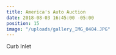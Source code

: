 ```yaml
---
title: America's Auto Auction
date: 2018-08-03 16:45:00 -05:00
position: 15
image: "/uploads/gallery_IMG_0404.JPG"
---
```


Curb Inlet